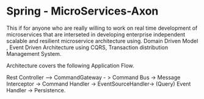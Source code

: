 # Spring - MicroServices-Axon

This if for anyone who are really willing to work on real time development of microservices that
are interseted in developing enterprise independent scalable and resilient microservice architecture using.
Domain Driven Model , Event Driven Architecture using CQRS, Transaction distribution Management System.

Architecture covers the following Application Flow.

Rest Controller --> CommandGateway - > Command Bus -> Message Interceptor -> Command Handler -> EventSourceHandler-> (Query) Event Handler -> Persistence.


